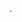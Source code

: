 .
<!--

<img align="right" height="250px" src="https://user-images.githubusercontent.com/65421097/151588521-42310c46-cca7-4c12-a9f8-5d2271d6f4ee.png" />
<ul>
  <li>👨‍💻 Hi, I’m @luiggidev a Frontend Developer ( JS, React, HTML, CSS, WP, NodeJS ) </li>
  <li> Currently working as PO</li>
</ul>

  <li>:globe_with_meridians: Based in Berlin.</li>

<p align="right">🐶💖</p>

<h4 align="left">Connect with me:</h4>
<p align="left">
<a href="https://twitter.com/luiggiannes" target="blank"><img align="center" src="https://raw.githubusercontent.com/rahuldkjain/github-profile-readme-generator/master/src/images/icons/Social/twitter.svg" alt="luiggiannes" height="30" width="40" /></a>
<a href="https://linkedin.com/in/luiggi-annes-bellincanta-dev" target="blank"><img align="center" src="https://raw.githubusercontent.com/rahuldkjain/github-profile-readme-generator/master/src/images/icons/Social/linked-in-alt.svg" alt="luiggi-annes-bellincanta-dev" height="30" width="40" /></a>
<a href="https://www.xing.com/profile/Luiggi_AnnesBellincanta/cv" target="blank"><img align="center" src="https://cdn.worldvectorlogo.com/logos/xing-icon.svg" alt="luiggi-annes-bellincanta-dev" height="30" width="40" /></a>
<a href="https://stackoverflow.com/users/8272670/luiggi-annes" target="blank"><img align="center" src="https://raw.githubusercontent.com/rahuldkjain/github-profile-readme-generator/master/src/images/icons/Social/stack-overflow.svg" alt="luiggi-annes" height="30" width="40" /></a>
<a href="https://instagram.com/luiggiannes" target="blank"><img align="center" src="https://raw.githubusercontent.com/rahuldkjain/github-profile-readme-generator/master/src/images/icons/Social/instagram.svg" alt="luiggiannes" height="30" width="40" /></a>
</p>

--->

